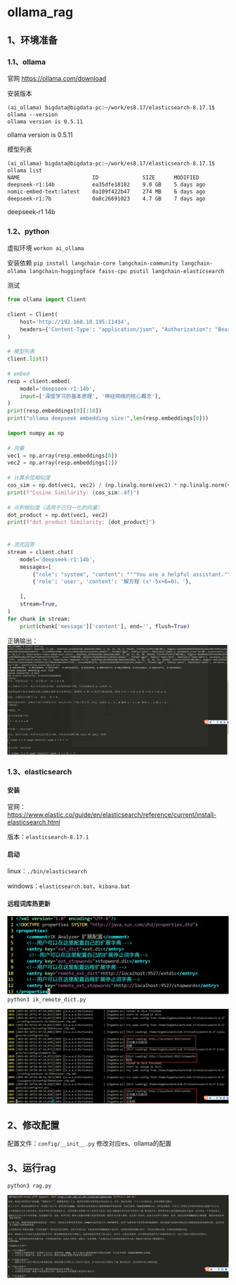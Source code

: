 # ollama_rag

## 1、环境准备

### 1.1、ollama
官网
https://ollama.com/download

安装版本
```text
(ai_ollama) bigdata@bigdata-pc:~/work/es8.17/elasticsearch-8.17.1$ ollama --version
ollama version is 0.5.11
```
ollama version is 0.5.11

模型列表
```text
(ai_ollama) bigdata@bigdata-pc:~/work/es8.17/elasticsearch-8.17.1$ ollama list
NAME                       ID              SIZE      MODIFIED   
deepseek-r1:14b            ea35dfe18182    9.0 GB    5 days ago    
nomic-embed-text:latest    0a109f422b47    274 MB    6 days ago    
deepseek-r1:7b             0a8c26691023    4.7 GB    7 days ago
```
deepseek-r1  14b


### 1.2、python

虚拟环境
`workon ai_ollama`

安装依赖
`pip install langchain-core langchain-community langchain-ollama langchain-huggingface faiss-cpu psutil langchain-elasticsearch`


测试
```python
from ollama import Client

client = Client(
    host='http://192.168.10.195:11434',
    headers={'Content-Type': "application/json", "Authorization": "Bearer ollama"}
)

# 模型列表
client.list()

# embed
resp = client.embed(
    model='deepseek-r1:14b',
    input=['深度学习的基本原理', '神经网络的核心概念'],
)
print(resp.embeddings[0][:10])
print("ollama deepseek embedding size:",len(resp.embeddings[0]))

import numpy as np

# 向量
vec1 = np.array(resp.embeddings[0])
vec2 = np.array(resp.embeddings[1])

# 计算余弦相似度
cos_sim = np.dot(vec1, vec2) / (np.linalg.norm(vec1) * np.linalg.norm(vec2))
print(f"Cosine Similarity: {cos_sim:.4f}")

# 点积相似度（适用于已归一化的向量）
dot_product = np.dot(vec1, vec2)
print(f"dot product Similarity: {dot_product}")


# 流式回答
stream = client.chat(
    model='deepseek-r1:14b',
    messages=[
        {"role": "system", "content": """You are a helpful assistant."""},
        {'role': 'user', 'content': '解方程 (x²-5x+6=0)。'},
    
    ],
    stream=True,
)
for chunk in stream:
    print(chunk['message']['content'], end='', flush=True)

```
正确输出：
![img.png](images/img_main_result.png)

### 1.3、elasticsearch

#### 安装

官网：https://www.elastic.co/guide/en/elasticsearch/reference/current/install-elasticsearch.html

版本：`elasticsearch-8.17.1`

#### 启动
linux：`./bin/elasticsearch`

windows：`elasticsearch.bat`、`kibana.bat`

#### 远程词库热更新
![img.png](images/img_es_ik_dict_config.png)
`python3 ik_remote_dict.py`

![img.png](images/img_es_ik_reload.png)



## 2、修改配置
配置文件：`config/__init__.py`
修改对应es、ollama的配置


## 3、运行rag

`python3 rag.py`

![img.png](images/img_reg_demo.png)